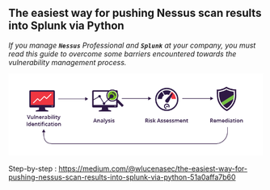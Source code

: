 ## The easiest way for pushing Nessus scan results into Splunk via Python


*If you manage **`Nessus`** Professional and **`Splunk`** at your company, you must read this guide to overcome some barriers encountered towards the vulnerability management process.*

![Vulnerability Process](/images/vulnerability-assessment.png)

Step-by-step : https://medium.com/@wlucenasec/the-easiest-way-for-pushing-nessus-scan-results-into-splunk-via-python-51a0affa7b60
